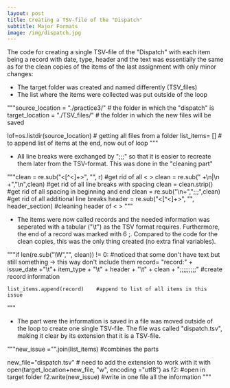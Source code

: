 ```yaml
---
layout: post
title: Creating a TSV-file of the "Dispatch"
subtitle: Major Formats
image: /img/dispatch.jpg
---
```


The code for creating a single TSV-file of the "Dispatch" with each item being a record with date, type, header and the text was essentially the same as for the clean copies of the items of the last assignment with only minor changes:

- The target folder was created and named differently (TSV_files)
- The list where the items were collected was put outside of the loop

"""source_location = "./practice3/"   # the folder in which the "dispatch" is
target_location = "./TSV_files/" # the folder in which the new files will be saved 

lof=os.listdir(source_location) # getting all files from a folder
list_items= [] # to append list of items at the end, now out of loop 
"""

- All line breaks were exchanged by ";;;" so that it is easier to recreate them later from the TSV-format. This was done in the "cleaning part"

"""clean = re.sub("<[^<]+>", "", r) #get rid of all < >
clean = re.sub(" +\n|\n +","\n",clean) #get rid of all line breaks with spacing
clean = clean.strip() #get rid of all spacing in beginning and end
clean = re.sub("\n+",";;;",clean) #get rid of all additional line breaks
header = re.sub("<[^<]+>", "", header_section) #cleaning header of < > 
"""

- The items were now called records and the needed information was seperated with a tabular ("\t") as the TSV format requires. Furthermore, the end of a record was marked with 6 ;. Compared to the code for the clean copies, this was the only thing created (no extra final variables).

"""if len(re.sub("\W","", clean)) != 0: #noticed that some don't have text but still something -> this way don't include them
    record= "record:" + issue_date +"\t"+ item_type + "\t" + header + "\t" + clean + ";;;;;;;;;" #create record information
                
    list_items.append(record)    #append to list of all items in this issue
"""

- The part were the information is saved in a file was moved outside of the loop to create one single TSV-file. The file was called "dispatch.tsv", making it clear by its extension that it is a TSV-file. 

"""new_issue ="".join(list_items) #combines the parts

new_file="dispatch.tsv" # need to add the extension to work with it
with open(target_location+new_file, "w", encoding ="utf8") as f2: #open in target folder
    f2.write(new_issue) #write in one file all the information
"""